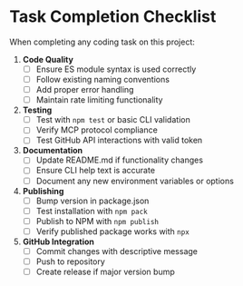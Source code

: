 # Task Completion Checklist

When completing any coding task on this project:

1. **Code Quality**
   - [ ] Ensure ES module syntax is used correctly
   - [ ] Follow existing naming conventions
   - [ ] Add proper error handling
   - [ ] Maintain rate limiting functionality

2. **Testing**
   - [ ] Test with `npm test` or basic CLI validation
   - [ ] Verify MCP protocol compliance
   - [ ] Test GitHub API interactions with valid token

3. **Documentation**  
   - [ ] Update README.md if functionality changes
   - [ ] Ensure CLI help text is accurate
   - [ ] Document any new environment variables or options

4. **Publishing**
   - [ ] Bump version in package.json
   - [ ] Test installation with `npm pack` 
   - [ ] Publish to NPM with `npm publish`
   - [ ] Verify published package works with `npx`

5. **GitHub Integration**
   - [ ] Commit changes with descriptive message
   - [ ] Push to repository
   - [ ] Create release if major version bump